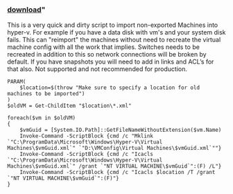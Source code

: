 ﻿---
pid:            3860
parent:         0
children:       
poster:         Daniel Sorlov
title:          
date:           2013-01-04 02:20:38
format:         posh
---

# 

### [download](3860.ps1)"

This is a very quick and dirty script to import non-exported Machines into hyper-v. For example if you have a data disk with vm's and your system disk fails. This can "reimport" the machines without need to recreate the virtual machine config with all the work that implies. Switches needs to be recreated in addition to this so network connections will be broken by default. If you have snapshots you will need to add in links and ACL’s for that also. Not supported and not recommended for production.

```posh
PARAM(
	$location=$(throw "Make sure to specify a location for old machines to be imported")
)
$oldVM = Get-ChildItem "$location\*.xml"

foreach($vm in $oldVM)
{
	$vmGuid = [System.IO.Path]::GetFileNameWithoutExtension($vm.Name)
	Invoke-Command -ScriptBlock {cmd /c "Mklink `"C:\ProgramData\Microsoft\Windows\Hyper-V\Virtual Machines\$vmGuid.xml`" `"D:\VMConfig\Virtual Machines\$vmGuid.xml`""}
	Invoke-Command -ScriptBlock {cmd /c "Icacls `"C:\ProgramData\Microsoft\Windows\Hyper-V\Virtual Machines\$vmGuid.xml`" /grant `"NT VIRTUAL MACHINE\$vmGuid`":(F) /L"}
	Invoke-Command -ScriptBlock {cmd /c "Icacls $location /T /grant `"NT VIRTUAL MACHINE\$vmGuid`":(F)"}
}
```
